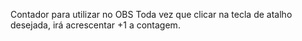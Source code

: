 Contador para utilizar no OBS
Toda vez que clicar na tecla de atalho desejada, irá acrescentar +1 a contagem.

